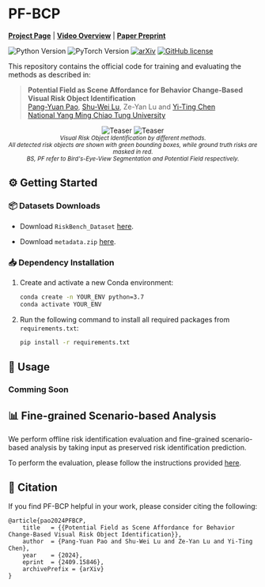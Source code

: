 # PF-BCP

  [**Project Page**](https://hcis-lab.github.io/PF-BCP/) 
| [**Video Overview**](https://www.youtube.com/watch?v=7Een9DPa9ms)
| [**Paper Preprint**](https://arxiv.org/abs/2409.15846)

![Python Version](https://img.shields.io/badge/PyThon-3.7-blue.svg)
![PyTorch Version](https://img.shields.io/badge/PyTorch-1.8.0-EE4C2C.svg)
[![arXiv](https://img.shields.io/badge/arXiv-2409.15846-b31b1b.svg)](https://arxiv.org/abs/2409.15846)
[![GitHub license](https://img.shields.io/badge/License-GPL_Version_3.0-808080.svg)](./LICENSE)


This repository contains the official code for training and evaluating the methods as described in:

<!-- ## 📋 Overview
![PF+BCP](images/teaser.png)
<img src="images/teaser.png" alt="PF+BCP" width="500"/>

**Authors:**
[**Pang-Yuan Pao**](https://github.com/WaywayPao/),
[**Shu-Wei Lu**](https://www.linkedin.com/in/shu-wei-lu/),
**Ze-Yan Lu**,
[**Yi-Ting Chen**](https://sites.google.com/site/yitingchen0524)

**Affiliation: [National Yang Ming Chiao Tung University](https://www.nycu.edu.tw/nycu/en/index)** -->


> **Potential Field as Scene Affordance for Behavior Change-Based Visual Risk Object Identification** <br/>
> [Pang-Yuan Pao](https://github.com/WaywayPao/),
[Shu-Wei Lu](https://www.linkedin.com/in/shu-wei-lu/),
Ze-Yan Lu and
[Yi-Ting Chen](https://sites.google.com/site/yitingchen0524) <br/>
> [National Yang Ming Chiao Tung University](https://www.nycu.edu.tw/nycu/en/index)


<p align="center">
    <img src="images/10_s-2_0_c_sr_sl_1_0_WetSunset_high_.gif" alt="Teaser">
    <img src="images/10_s-6_0_p_j_f_1_j_MidRainSunset_low_.gif" alt="Teaser">
    <br/>
    <sub><em> Visual Risk Object Identification by different methods. <br/>
    All detected risk objects are shown with green bounding boxes, while ground truth risks are masked in red. <br/>
    BS, PF refer to Bird's-Eye-View Segmentation and Potential Field respectively.
    </em></sub>
</p>



## ⚙️ Getting Started

### 📦 Datasets Downloads
* Download `RiskBench_Dataset` [here](https://nycu1-my.sharepoint.com/:f:/g/personal/ychen_m365_nycu_edu_tw/EviA5ovlh6hPo_ZXEPQjxAQB2R3vNubk3HM1u4ib1VdPFA?e=WHEWdm).

* Download `metadata.zip` [here](./ROI_demo/metatdata.zip).


### 📥 Dependency Installation
1. Create and activate a new Conda environment:
    ```bash
    conda create -n YOUR_ENV python=3.7
    conda activate YOUR_ENV
    ```

2. Run the following command to install all required packages from ``requirements.txt``:
    ```bash
    pip install -r requirements.txt
    ```

## 🚀 Usage
### Comming Soon


## 📊 Fine-grained Scenario-based Analysis

We perform offline risk identification evaluation and fine-grained scenario-based analysis by taking input as preserved risk identification prediction. 


To perform the evaluation, please follow the instructions provided [here](./ROI_demo).


## 📄 Citation
If you find PF-BCP helpful in your work, please consider citing the following:
```
@article{pao2024PFBCP,
    title   = {{Potential Field as Scene Affordance for Behavior Change-Based Visual Risk Object Identification}},
    author  = {Pang-Yuan Pao and Shu-Wei Lu and Ze-Yan Lu and Yi-Ting Chen},
    year    = {2024},
    eprint  = {2409.15846},
    archivePrefix = {arXiv}
}
```

<!-- # 📜 License

This project is licensed under the [GPL-3.0 LICENSE](./LICENSE). -->



